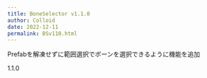 ```yaml
---
title: BoneSelector v1.1.0
author: Colloid
date: 2022-12-11
permalink: BSv110.html
---
```


Prefabを解凍せずに範囲選択でボーンを選択できるように機能を追加

1.1.0